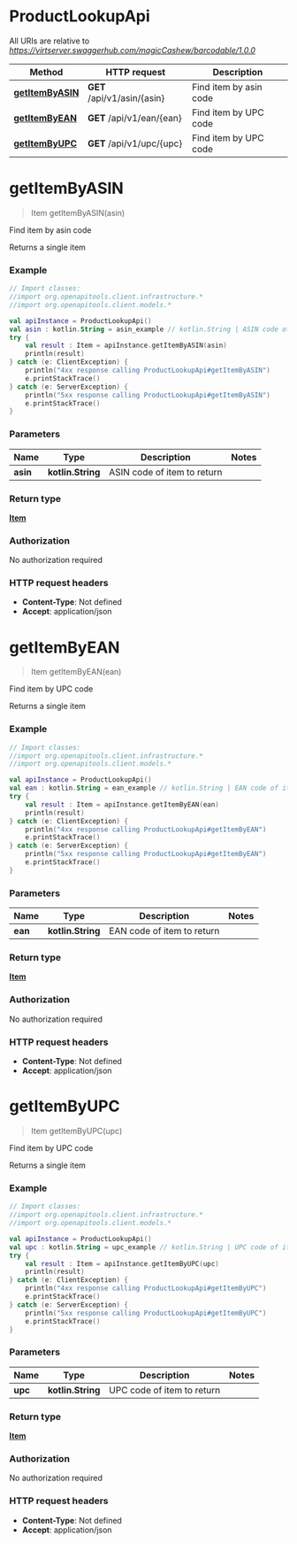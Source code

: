 # ProductLookupApi

All URIs are relative to *https://virtserver.swaggerhub.com/magicCashew/barcodable/1.0.0*

Method | HTTP request | Description
------------- | ------------- | -------------
[**getItemByASIN**](ProductLookupApi.md#getItemByASIN) | **GET** /api/v1/asin/{asin} | Find item by asin code
[**getItemByEAN**](ProductLookupApi.md#getItemByEAN) | **GET** /api/v1/ean/{ean} | Find item by UPC code
[**getItemByUPC**](ProductLookupApi.md#getItemByUPC) | **GET** /api/v1/upc/{upc} | Find item by UPC code


<a name="getItemByASIN"></a>
# **getItemByASIN**
> Item getItemByASIN(asin)

Find item by asin code

Returns a single item

### Example
```kotlin
// Import classes:
//import org.openapitools.client.infrastructure.*
//import org.openapitools.client.models.*

val apiInstance = ProductLookupApi()
val asin : kotlin.String = asin_example // kotlin.String | ASIN code of item to return
try {
    val result : Item = apiInstance.getItemByASIN(asin)
    println(result)
} catch (e: ClientException) {
    println("4xx response calling ProductLookupApi#getItemByASIN")
    e.printStackTrace()
} catch (e: ServerException) {
    println("5xx response calling ProductLookupApi#getItemByASIN")
    e.printStackTrace()
}
```

### Parameters

Name | Type | Description  | Notes
------------- | ------------- | ------------- | -------------
 **asin** | **kotlin.String**| ASIN code of item to return |

### Return type

[**Item**](Item.md)

### Authorization

No authorization required

### HTTP request headers

 - **Content-Type**: Not defined
 - **Accept**: application/json

<a name="getItemByEAN"></a>
# **getItemByEAN**
> Item getItemByEAN(ean)

Find item by UPC code

Returns a single item

### Example
```kotlin
// Import classes:
//import org.openapitools.client.infrastructure.*
//import org.openapitools.client.models.*

val apiInstance = ProductLookupApi()
val ean : kotlin.String = ean_example // kotlin.String | EAN code of item to return
try {
    val result : Item = apiInstance.getItemByEAN(ean)
    println(result)
} catch (e: ClientException) {
    println("4xx response calling ProductLookupApi#getItemByEAN")
    e.printStackTrace()
} catch (e: ServerException) {
    println("5xx response calling ProductLookupApi#getItemByEAN")
    e.printStackTrace()
}
```

### Parameters

Name | Type | Description  | Notes
------------- | ------------- | ------------- | -------------
 **ean** | **kotlin.String**| EAN code of item to return |

### Return type

[**Item**](Item.md)

### Authorization

No authorization required

### HTTP request headers

 - **Content-Type**: Not defined
 - **Accept**: application/json

<a name="getItemByUPC"></a>
# **getItemByUPC**
> Item getItemByUPC(upc)

Find item by UPC code

Returns a single item

### Example
```kotlin
// Import classes:
//import org.openapitools.client.infrastructure.*
//import org.openapitools.client.models.*

val apiInstance = ProductLookupApi()
val upc : kotlin.String = upc_example // kotlin.String | UPC code of item to return
try {
    val result : Item = apiInstance.getItemByUPC(upc)
    println(result)
} catch (e: ClientException) {
    println("4xx response calling ProductLookupApi#getItemByUPC")
    e.printStackTrace()
} catch (e: ServerException) {
    println("5xx response calling ProductLookupApi#getItemByUPC")
    e.printStackTrace()
}
```

### Parameters

Name | Type | Description  | Notes
------------- | ------------- | ------------- | -------------
 **upc** | **kotlin.String**| UPC code of item to return |

### Return type

[**Item**](Item.md)

### Authorization

No authorization required

### HTTP request headers

 - **Content-Type**: Not defined
 - **Accept**: application/json

